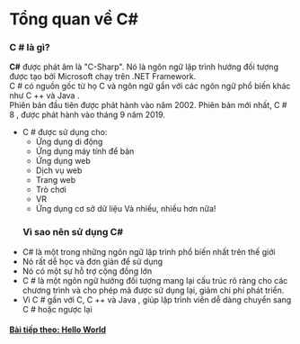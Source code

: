 # Tổng quan về C#  
### C # là gì?  
**C#** được phát âm là "C-Sharp".
Nó là ngôn ngữ lập trình hướng đối tượng được tạo bởi Microsoft chạy trên .NET Framework.  
C # có nguồn gốc từ họ C và ngôn ngữ gần với các ngôn ngữ phổ biến khác như C ++ và Java .  
Phiên bản đầu tiên được phát hành vào năm 2002. Phiên bản mới nhất, C # 8 , được phát hành vào tháng 9 năm 2019.  

- C # được sử dụng cho:
  - Ứng dụng di động
  - Ứng dụng máy tính để bàn  
  - Ứng dụng web
  - Dịch vụ web
  - Trang web
  - Trò chơi
  - VR
  - Ứng dụng cơ sở dữ liệu
   Và nhiều, nhiều hơn nữa!   
   ### Vì sao nên sử dụng C#
- C# là một trong những ngôn ngữ lập trình phổ biến nhất trên thế giới
- Nó rất dễ học và đơn giản để sử dụng
- Nó có một sự hỗ trợ cộng đồng lớn
- C # là một ngôn ngữ hướng đối tượng mang lại cấu trúc rõ ràng cho các chương trình và cho phép mã được sử dụng lại, giảm chi phí phát triển.
- Vì C # gần với C, C ++ và Java , giúp lập trình viên dễ dàng chuyển sang C # hoặc ngược lại  
#### [Bài tiếp theo: Hello World](https://github.com/huynhdn147/How-to-learn-Csharp/blob/master/C%23%20c%C6%A1%20b%E1%BA%A3n/C%23GetStarted.md)  
